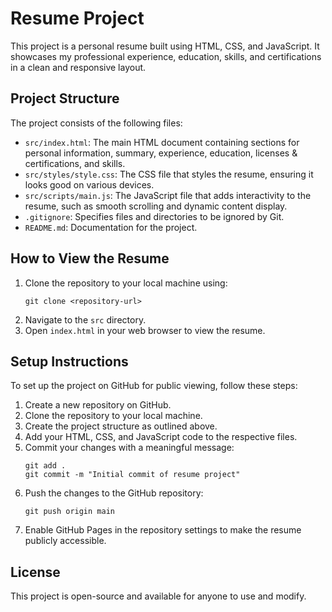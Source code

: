 # Resume Project

This project is a personal resume built using HTML, CSS, and JavaScript. It showcases my professional experience, education, skills, and certifications in a clean and responsive layout.

## Project Structure

The project consists of the following files:

- `src/index.html`: The main HTML document containing sections for personal information, summary, experience, education, licenses & certifications, and skills.
- `src/styles/style.css`: The CSS file that styles the resume, ensuring it looks good on various devices.
- `src/scripts/main.js`: The JavaScript file that adds interactivity to the resume, such as smooth scrolling and dynamic content display.
- `.gitignore`: Specifies files and directories to be ignored by Git.
- `README.md`: Documentation for the project.

## How to View the Resume

1. Clone the repository to your local machine using:
   ```
   git clone <repository-url>
   ```
2. Navigate to the `src` directory.
3. Open `index.html` in your web browser to view the resume.

## Setup Instructions

To set up the project on GitHub for public viewing, follow these steps:

1. Create a new repository on GitHub.
2. Clone the repository to your local machine.
3. Create the project structure as outlined above.
4. Add your HTML, CSS, and JavaScript code to the respective files.
5. Commit your changes with a meaningful message:
   ```
   git add .
   git commit -m "Initial commit of resume project"
   ```
6. Push the changes to the GitHub repository:
   ```
   git push origin main
   ```
7. Enable GitHub Pages in the repository settings to make the resume publicly accessible.

## License

This project is open-source and available for anyone to use and modify.